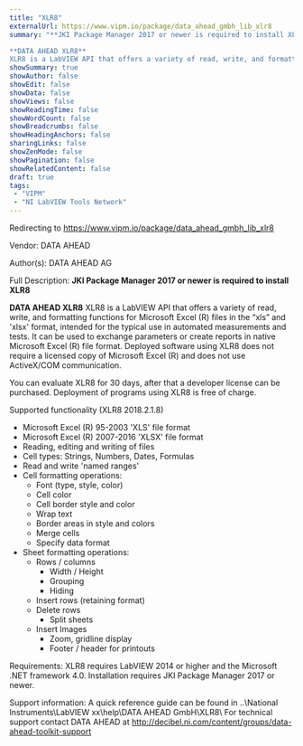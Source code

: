 ```yaml
---
title: "XLR8"
externalUrl: https://www.vipm.io/package/data_ahead_gmbh_lib_xlr8
summary: "**JKI Package Manager 2017 or newer is required to install XLR8**

**DATA AHEAD XLR8**
XLR8 is a LabVIEW API that offers a variety of read, write, and formatting functions for Microsoft Excel (R) files in the “xls” and 'xlsx' format, intended for the typical use in automated measurements and tests."
showSummary: true
showAuthor: false
showEdit: false
showData: false
showViews: false
showReadingTime: false
showWordCount: false
showBreadcrumbs: false
showHeadingAnchors: false
sharingLinks: false
showZenMode: false
showPagination: false
showRelatedContent: false
draft: true
tags:
 - "VIPM"
 - "NI LabVIEW Tools Network"
---
```


Redirecting to https://www.vipm.io/package/data_ahead_gmbh_lib_xlr8

Vendor: DATA AHEAD

Author(s): DATA AHEAD AG
 
Full Description:
**JKI Package Manager 2017 or newer is required to install XLR8**

**DATA AHEAD XLR8**
XLR8 is a LabVIEW API that offers a variety of read, write, and formatting functions for Microsoft Excel (R) files in the “xls” and 'xlsx' format, intended for the typical use in automated measurements and tests. It can be used to exchange parameters or create reports in native Microsoft Excel (R) file format. Deployed software using XLR8 does not require a licensed copy of Microsoft Excel (R) and does not use ActiveX/COM communication. 

You can evaluate XLR8 for 30 days, after that a developer license can be purchased. Deployment of programs using XLR8 is free of charge. 

Supported functionality (XLR8 2018.2.1.8)
*  Microsoft Excel (R) 95-2003 'XLS' file format
*  Microsoft Excel (R) 2007-2016 'XLSX' file format
*  Reading, editing and writing of files
*  Cell types: Strings, Numbers, Dates, Formulas
*  Read and write 'named ranges'
*  Cell formatting operations: 
   *  Font (type, style, color)
   *  Cell color
   *  Cell border style and color
   *  Wrap text
   *  Border areas in style and colors
   *  Merge cells
   *  Specify data format
*  Sheet formatting operations: 
	  *  Rows / columns
		    *  Width / Height
		    *  Grouping
		    *  Hiding
	  *  Insert rows (retaining format)
   *  Delete rows
	  *  Split sheets
   *  Insert Images
	  *  Zoom, gridline display 
	  *  Footer / header for printouts

Requirements:
XLR8 requires LabVIEW 2014 or higher and the Microsoft .NET framework 4.0.
Installation requires JKI Package Manager 2017 or newer.

Support information:
A quick reference guide can be found in ..\\National Instruments\\LabVIEW xx\\help\\DATA AHEAD GmbH\\XLR8\\
For technical support contact DATA AHEAD at http://decibel.ni.com/content/groups/data-ahead-toolkit-support